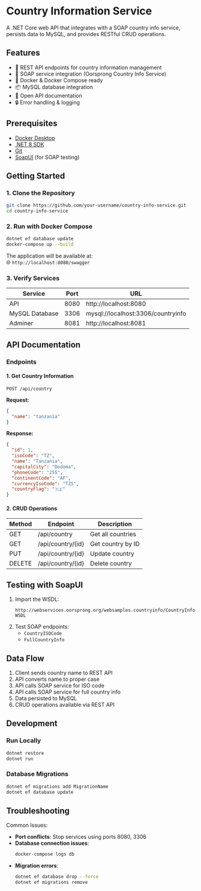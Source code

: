 
# Country Information Service

A .NET Core web API that integrates with a SOAP country info service, persists data to MySQL, and provides RESTful CRUD operations.

## Features

- 🚀 REST API endpoints for country information management
- 🔄 SOAP service integration (Oorsprong Country Info Service)
- 🐳 Docker & Docker Compose ready
- 📦 MySQL database integration
- 📄 Open API documentation
- 🔒 Error handling & logging

## Prerequisites

- [Docker Desktop](https://www.docker.com/products/docker-desktop)
- [.NET 8 SDK](https://dotnet.microsoft.com/download)
- [Git](https://git-scm.com/)
- [SoapUI](https://www.soapui.org/) (for SOAP testing)

## Getting Started

### 1. Clone the Repository
```bash
git clone https://github.com/your-username/country-info-service.git
cd country-info-service
```

### 2. Run with Docker Compose
```bash
dotnet ef database update 
docker-compose up --build
```

The application will be available at:  
🌐 `http://localhost:8080/swagger`

### 3. Verify Services
| Service        | Port  | URL                              |
|----------------|-------|----------------------------------|
| API            | 8080  | http://localhost:8080            |
| MySQL Database | 3306  | mysql://localhost:3306/countryinfo |
| Adminer        | 8081  | http://localhost:8081            |

## API Documentation

### Endpoints

#### 1. Get Country Information
```http
POST /api/country
```
**Request:**
```json
{
  "name": "tanzania"
}
```

**Response:**
```json
{
  "id": 1,
  "isoCode": "TZ",
  "name": "Tanzania",
  "capitalCity": "Dodoma",
  "phoneCode": "255",
  "continentCode": "AF",
  "currencyIsoCode": "TZS",
  "countryFlag": "🇹🇿"
}
```

#### 2. CRUD Operations
| Method | Endpoint                | Description          |
|--------|-------------------------|----------------------|
| GET    | /api/country            | Get all countries    |
| GET    | /api/country/{id}       | Get country by ID    |
| PUT    | /api/country/{id}       | Update country       |
| DELETE | /api/country/{id}       | Delete country       |



## Testing with SoapUI

1. Import the WSDL:
   ```
   http://webservices.oorsprong.org/websamples.countryinfo/CountryInfoService.wso?WSDL
   ```
2. Test SOAP endpoints:
   - `CountryISOCode`
   - `FullCountryInfo`

## Data Flow

1. Client sends country name to REST API
2. API converts name to proper case
3. API calls SOAP service for ISO code
4. API calls SOAP service for full country info
5. Data persisted to MySQL
6. CRUD operations available via REST API

## Development

### Run Locally
```bash
dotnet restore
dotnet run
```

### Database Migrations
```bash
dotnet ef migrations add MigrationName
dotnet ef database update
```

## Troubleshooting

Common Issues:
- **Port conflicts**: Stop services using ports 8080, 3306
- **Database connection issues**:
  ```bash
  docker-compose logs db
  ```
- **Migration errors**:
  ```bash
  dotnet ef database drop --force
  dotnet ef migrations remove
  ```
